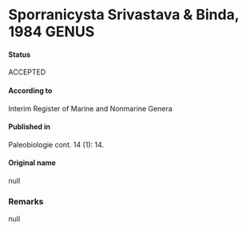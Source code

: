 Sporranicysta Srivastava & Binda, 1984 GENUS
=======

#### Status
ACCEPTED

#### According to
Interim Register of Marine and Nonmarine Genera

#### Published in
Paleobiologie cont. 14 (1): 14.

#### Original name
null

### Remarks
null